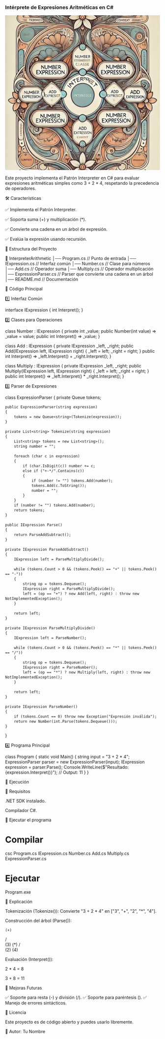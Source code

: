 ### Intérprete de Expresiones Aritméticas en C#

![Diagrama del Intérprete de Expresión](InterpreterPattern.png)


Este proyecto implementa el Patrón Interpreter en C# para evaluar expresiones aritméticas simples como 3 + 2 * 4, respetando la precedencia de operadores.

🛠 Características

✅ Implementa el Patrón Interpreter.

✅ Soporta suma (+) y multiplicación (*).

✅ Convierte una cadena en un árbol de expresión.

✅ Evalúa la expresión usando recursión.

📂 Estructura del Proyecto

📁 InterpreterArithmetic
│── Program.cs        // Punto de entrada
│── IExpression.cs    // Interfaz común
│── Number.cs         // Clase para números
│── Add.cs            // Operador suma
│── Multiply.cs       // Operador multiplicación
│── ExpressionParser.cs // Parser que convierte una cadena en un árbol
│── README.md         // Documentación

📜 Código Principal

1️⃣ Interfaz Común

interface IExpression
{
    int Interpret();
}

2️⃣ Clases para Operaciones

class Number : IExpression
{
    private int _value;
    public Number(int value) => _value = value;
    public int Interpret() => _value;
}

class Add : IExpression
{
    private IExpression _left, _right;
    public Add(IExpression left, IExpression right)
    {
        _left = left;
        _right = right;
    }
    public int Interpret() => _left.Interpret() + _right.Interpret();
}

class Multiply : IExpression
{
    private IExpression _left, _right;
    public Multiply(IExpression left, IExpression right)
    {
        _left = left;
        _right = right;
    }
    public int Interpret() => _left.Interpret() * _right.Interpret();
}

3️⃣ Parser de Expresiones

class ExpressionParser
{
    private Queue<string> tokens;

    public ExpressionParser(string expression)
    {
        tokens = new Queue<string>(Tokenize(expression));
    }

    private List<string> Tokenize(string expression)
    {
        List<string> tokens = new List<string>();
        string number = "";

        foreach (char c in expression)
        {
            if (char.IsDigit(c)) number += c;
            else if ("+-*/".Contains(c))
            {
                if (number != "") tokens.Add(number);
                tokens.Add(c.ToString());
                number = "";
            }
        }
        if (number != "") tokens.Add(number);
        return tokens;
    }

    public IExpression Parse()
    {
        return ParseAddSubtract();
    }

    private IExpression ParseAddSubtract()
    {
        IExpression left = ParseMultiplyDivide();

        while (tokens.Count > 0 && (tokens.Peek() == "+" || tokens.Peek() == "-"))
        {
            string op = tokens.Dequeue();
            IExpression right = ParseMultiplyDivide();
            left = (op == "+") ? new Add(left, right) : throw new NotImplementedException();
        }

        return left;
    }

    private IExpression ParseMultiplyDivide()
    {
        IExpression left = ParseNumber();

        while (tokens.Count > 0 && (tokens.Peek() == "*" || tokens.Peek() == "/"))
        {
            string op = tokens.Dequeue();
            IExpression right = ParseNumber();
            left = (op == "*") ? new Multiply(left, right) : throw new NotImplementedException();
        }

        return left;
    }

    private IExpression ParseNumber()
    {
        if (tokens.Count == 0) throw new Exception("Expresión inválida");
        return new Number(int.Parse(tokens.Dequeue()));
    }
}

4️⃣ Programa Principal

class Program
{
    static void Main()
    {
        string input = "3 + 2 * 4";
        ExpressionParser parser = new ExpressionParser(input);
        IExpression expression = parser.Parse();
        Console.WriteLine($"Resultado: {expression.Interpret()}"); // Output: 11
    }
}

🚀 Ejecución

🔧 Requisitos

.NET SDK instalado.

Compilador C#.

🏃 Ejecutar el programa

# Compilar
csc Program.cs IExpression.cs Number.cs Add.cs Multiply.cs ExpressionParser.cs

# Ejecutar
Program.exe

📌 Explicación

Tokenización (Tokenize()): Convierte "3 + 2 * 4" en ["3", "+", "2", "*", "4"].

Construcción del árbol (Parse()):

    (+)
   /   \
 (3)   (*)
      /   \
    (2)   (4)

Evaluación (Interpret()):

2 * 4 = 8

3 + 8 = 11

📌 Mejoras Futuras

✅ Soporte para resta (-) y división (/).
✅ Soporte para paréntesis ().
✅ Manejo de errores sintácticos.

📜 Licencia

Este proyecto es de código abierto y puedes usarlo libremente.

📌 Autor: Tu Nombre

